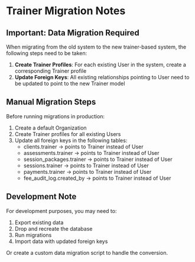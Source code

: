 # Trainer Migration Notes

## Important: Data Migration Required

When migrating from the old system to the new trainer-based system, the following steps need to be taken:

1. **Create Trainer Profiles**: For each existing User in the system, create a corresponding Trainer profile
2. **Update Foreign Keys**: All existing relationships pointing to User need to be updated to point to the new Trainer model

## Manual Migration Steps

Before running migrations in production:

1. Create a default Organization
2. Create Trainer profiles for all existing Users
3. Update all foreign keys in the following tables:
   - clients.trainer -> points to Trainer instead of User
   - assessments.trainer -> points to Trainer instead of User  
   - session_packages.trainer -> points to Trainer instead of User
   - sessions.trainer -> points to Trainer instead of User
   - payments.trainer -> points to Trainer instead of User
   - fee_audit_log.created_by -> points to Trainer instead of User

## Development Note

For development purposes, you may need to:
1. Export existing data
2. Drop and recreate the database
3. Run migrations
4. Import data with updated foreign keys

Or create a custom data migration script to handle the conversion.
